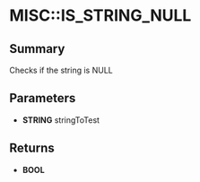 # MISC::IS_STRING_NULL

## Summary
Checks if the string is NULL

## Parameters
* **STRING** stringToTest

## Returns
* **BOOL**